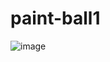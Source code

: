 # paint-ball1
![image](https://user-images.githubusercontent.com/72507845/176001962-6a3c1663-69fc-43a2-bae8-ee2fe1adf8b0.png)
